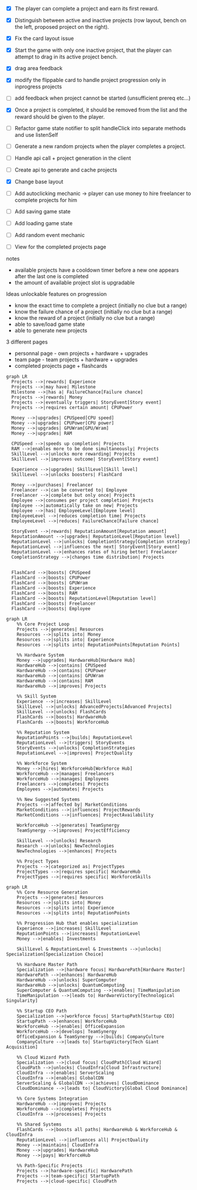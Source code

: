 ﻿- [X] The player can complete a project and earn its first reward.
- [X] Distinguish between active and inactive projects (row layout, bench on the left, proposed project on the right).
- [X] Fix the card layout issue
- [X] Start the game with only one inactive project, that the player can attempt to drag in its active project bench.
- [X] drag area feedback
- [X] modify the flippable card to handle project progression only in inprogress projects
- [ ] add feedback when project cannot be started (unsufficient prereq etc...)
- [X] Once a project is completed, it should be removed from the list and the reward should be given to the player.

- [ ] Refactor game state notifier to split handleClick into separate methods and use listenSelf

- [ ] Generate a new random projects when the player completes a project.
- [ ] Handle api call + project generation in the client
- [ ] Create api to generate and cache projects

- [X] Change base layout
- [ ] Add autoclicking mechanic -> player can use money to hire freelancer to complete projects for him
- [ ] Add saving game state
- [ ] Add loading game state
- [ ] Add random event mechanic

- [ ] View for the completed projects page

notes
 - available projects have a cooldown timer before a new one appears after the last one is completed
 - the amount of available project slot is upgradable

Ideas
unlockable features on progression
 - know the exact time to complete a project (initially no clue but a range)
 - know the failure chance of a project (initially no clue but a range)
 - know the reward of a project (initially no clue but a range)
 - able to save/load game state
 - able to generate new projects

 3 different pages
 - personnal page - own projects + hardware + upgrades
 - team page - team projects + hardware + upgrades
 - completed projects page + flashcards


```mermaid
graph LR
  Projects -->|rewards| Experience
  Projects -->|may have| Milestone
  Milestone -->|has a| FailureChance[Failure chance]
  Projects -->|rewards| Money
  Projects -->|eventually triggers| StoryEvent[Story event]
  Projects -->|requires certain amount| CPUPower

  Money -->|upgrades| CPUSpeed[CPU speed]
  Money -->|upgrades| CPUPower[CPU power]
  Money -->|upgrades| GPUWram[GPU/Wram]
  Money -->|upgrades| RAM

  CPUSpeed -->|speeds up completion| Projects
  RAM -->|enables more to be done simultaneously| Projects
  SkillLevel -->|unlocks more rewarding| Projects
  SkillLevel -->|improves outcome| StoryEvent[Story event]

  Experience -->|upgrades| SkillLevel[Skill level]
  SkillLevel -->|unlocks boosters| FlashCard

  Money -->|purchases| Freelancer
  Freelancer -->|can be converted to| Employee
  Freelancer -->|complete but only once| Projects
  Employee -->|consumes per project completion| Projects
  Employee -->|automatically take on new| Projects
  Employee -->|has| EmployeeLevel[Employee level]
  EmployeeLevel -->|reduces completion time| Projects
  EmployeeLevel -->|reduces| FailureChance[Failure chance]

  StoryEvent -->|rewards| ReputationAmount[Reputation amount]
  ReputationAmount -->|upgrades| ReputationLevel[Reputation level]
  ReputationLevel -->|unlocks| CompletionStrategy[Completion strategy]
  ReputationLevel -->|influences the next| StoryEvent[Story event]
  ReputationLevel -->|enhances rates of hiring better| Freelancer
  CompletionStrategy -->|changes time distribution| Projects


  FlashCard -->|boosts| CPUSpeed
  FlashCard -->|boosts| CPUPower
  FlashCard -->|boosts| GPUWram
  FlashCard -->|boosts| Experience
  FlashCard -->|boosts| RAM
  FlashCard -->|boosts| ReputationLevel[Reputation level]
  FlashCard -->|boosts| Freelancer
  FlashCard -->|boosts| Employee
```

```mermaid
graph LR
    %% Core Project Loop
    Projects -->|generates| Resources
    Resources -->|splits into| Money
    Resources -->|splits into| Experience
    Resources -->|splits into| ReputationPoints[Reputation Points]

    %% Hardware System
    Money -->|upgrades| HardwareHub[Hardware Hub]
    HardwareHub -->|contains| CPUSpeed
    HardwareHub -->|contains| CPUPower
    HardwareHub -->|contains| GPUWram
    HardwareHub -->|contains| RAM
    HardwareHub -->|improves| Projects

    %% Skill System
    Experience -->|increases| SkillLevel
    SkillLevel -->|unlocks| AdvancedProjects[Advanced Projects]
    SkillLevel -->|unlocks| FlashCards
    FlashCards -->|boosts| HardwareHub
    FlashCards -->|boosts| WorkforceHub

    %% Reputation System
    ReputationPoints -->|builds| ReputationLevel
    ReputationLevel -->|triggers| StoryEvents
    StoryEvents -->|unlocks| CompletionStrategies
    ReputationLevel -->|improves| ProjectQuality

    %% Workforce System
    Money -->|hires| WorkforceHub[Workforce Hub]
    WorkforceHub -->|manages| Freelancers
    WorkforceHub -->|manages| Employees
    Freelancers -->|completes| Projects
    Employees -->|automates| Projects

    %% New Suggested Systems
    Projects -->|affected by| MarketConditions
    MarketConditions -->|influences| ProjectRewards
    MarketConditions -->|influences| ProjectAvailability

    WorkforceHub -->|generates| TeamSynergy
    TeamSynergy -->|improves| ProjectEfficiency

    SkillLevel -->|unlocks| Research
    Research -->|unlocks| NewTechnologies
    NewTechnologies -->|enhances| Projects

    %% Project Types
    Projects -->|categorized as| ProjectTypes
    ProjectTypes -->|requires specific| HardwareHub
    ProjectTypes -->|requires specific| WorkforceSkills
```

```mermaid
graph LR
    %% Core Resource Generation
    Projects -->|generates| Resources
    Resources -->|splits into| Money
    Resources -->|splits into| Experience
    Resources -->|splits into| ReputationPoints

    %% Progression Hub that enables specialization
    Experience -->|increases| SkillLevel
    ReputationPoints -->|increases| ReputationLevel
    Money -->|enables| Investments
    
    SkillLevel & ReputationLevel & Investments -->|unlocks| Specialization[Specialization Choice]

    %% Hardware Master Path
    Specialization -->|hardware focus| HardwarePath[Hardware Master]
    HardwarePath -->|enhances| HardwareHub
    HardwareHub -->|unlocks| SuperComputer
    HardwareHub -->|unlocks| QuantumComputing
    SuperComputer & QuantumComputing -->|enables| TimeManipulation
    TimeManipulation -->|leads to| HardwareVictory[Technological Singularity]

    %% Startup CEO Path
    Specialization -->|workforce focus| StartupPath[Startup CEO]
    StartupPath -->|enhances| WorkforceHub
    WorkforceHub -->|enables| OfficeExpansion
    WorkforceHub -->|develops| TeamSynergy
    OfficeExpansion & TeamSynergy -->|builds| CompanyCulture
    CompanyCulture -->|leads to| StartupVictory[Tech Giant Acquisition]

    %% Cloud Wizard Path
    Specialization -->|cloud focus| CloudPath[Cloud Wizard]
    CloudPath -->|unlocks| CloudInfra[Cloud Infrastructure]
    CloudInfra -->|enables| ServerScaling
    CloudInfra -->|enables| GlobalCDN
    ServerScaling & GlobalCDN -->|achieves| CloudDominance
    CloudDominance -->|leads to| CloudVictory[Global Cloud Dominance]

    %% Core Systems Integration
    HardwareHub -->|improves| Projects
    WorkforceHub -->|completes| Projects
    CloudInfra -->|processes| Projects

    %% Shared Systems
    FlashCards -->|boosts all paths| HardwareHub & WorkforceHub & CloudInfra
    ReputationLevel -->|influences all| ProjectQuality
    Money -->|maintains| CloudInfra
    Money -->|upgrades| HardwareHub
    Money -->|pays| WorkforceHub

    %% Path-Specific Projects
    Projects -->|hardware-specific| HardwarePath
    Projects -->|team-specific| StartupPath
    Projects -->|cloud-specific| CloudPath
```